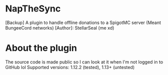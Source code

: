 # NapTheSync
[Backup] A plugin to handle offline donations to a SpigotMC server (Meant BungeeCord networks)
[Author]: StellarSeal (me xd)

# About the plugin
The source code is made public so I can look at it when I'm not logged in to GitHub lol
Supported versions: 1.12.2 (tested), 1.13+ (untested)
